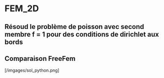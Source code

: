 # FEM_2D

## Résoud le problème de poisson avec second membre f = 1 pour des conditions de dirichlet aux bords

## Comparaison FreeFem

[/imgages/sol_python.png]
